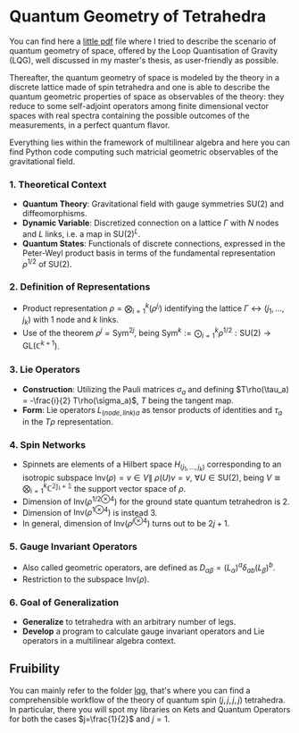 # Quantum Geometry of Tetrahedra

You can find here a [little pdf](https://github.com/Joyboy0056/QuantumGeometryofTetrahedra/blob/main/Loop_Quantisation_of_Space.pdf) file where I tried to describe the scenario of quantum geometry of space, offered by the Loop Quantisation of Gravity (LQG), well discussed in  my master's thesis, as user-friendly as possible.

Thereafter, the quantum geometry of space is modeled by the theory in a discrete lattice made of spin tetrahedra and one is able to describe the quantum geometric properties of space as observables of the theory: they reduce to some self-adjoint operators among finite dimensional vector spaces with real spectra containing the possible outcomes of the measurements, in a perfect quantum flavor.

Everything lies within the framework of multilinear algebra and here you can find Python code computing such matricial geometric observables of the gravitational field.



### 1. **Theoretical Context**
   - **Quantum Theory**: Gravitational field with gauge symmetries $\text{SU}(2)$ and diffeomorphisms.
   - **Dynamic Variable**: Discretized connection on a lattice $\Gamma$ with  $N$ nodes and $L$ links, i.e. a map in $\text{SU}(2)^L$.
   - **Quantum States**: Functionals of discrete connections, expressed in the Peter-Weyl product basis in terms of the fundamental representation $\rho^{1/2}$ of $\text{SU}(2)$.

### 2. **Definition of Representations**
   - Product representation $\rho = \bigotimes_{i=1}^{k} (\rho^{j_i})$ identifying the lattice $\Gamma\leftrightarrow(j_1,...,j_k)$ with $1$ node and $k$ links.
   - Use of the theorem $\rho^{j} = \text{Sym}^{2j}$, being $\text{Sym}^k:=\bigodot_{i=1}^k\rho^{1/2}: \text{SU}(2)\to\text{GL}(\mathbb{C}^{k+1})$.

### 3. **Lie Operators**
   - **Construction**: Utilizing the Pauli matrices $\sigma_a$ and defining $T\rho(\tau_a) = -\frac{i}{2} T\rho(\sigma_a)$, $T$ being the tangent map.
   - **Form**: Lie operators ${L_{(node, link)}}_a$ as tensor products of identities and $\tau_a$ in the $T\rho$ representation.

### 4. **Spin Networks**
   - Spinnets are elements of a Hilbert space $H_{(j_1,...,j_k)}$ corresponding to an isotropic subspace $\text{Inv}(\rho) = {v \in V \|\ \rho(U)v = v,\ \forall U \in \text{SU}(2)}$, being $V\cong\bigotimes_{i=1}^k\mathbb{C^{2j_i+1}}$ the support vector space of $\rho$.
   - Dimension of $\text{Inv}\left({\rho^{1/2}}^{\otimes4}\right)$ for the ground state quantum tetrahedron is 2.
   - Dimension of $\text{Inv}\left({\rho^1}^{\otimes4}\right)$ is instead 3.
   - In general, dimension of $\text{Inv}\left({\rho^j}^{\otimes4}\right)$ turns out to be $2j+1$.

### 5. **Gauge Invariant Operators**
   - Also called geometric operators, are defined as $D_{\alpha\beta} = (L_\alpha)^a\delta_{ab}(L_\beta)^b$.
   - Restriction to the subspace $\text{Inv}(\rho)$.

### 6. **Goal of Generalization**
   - **Generalize** to tetrahedra with an arbitrary number of legs.
   - **Develop** a program to calculate gauge invariant operators and Lie operators in a multilinear algebra context.

## Fruibility
You can mainly refer to the folder [lqg](https://github.com/Joyboy0056/QuantumGeometryofTetrahedra/tree/main/lqg), that's where you can find a comprehensible workflow of the theory of quantum spin $(j,j,j,j)$ tetrahedra. In particular, there you will spot my libraries on Kets and Quantum Operators for both the cases $j=\frac{1}{2}$ and $j=1$.
